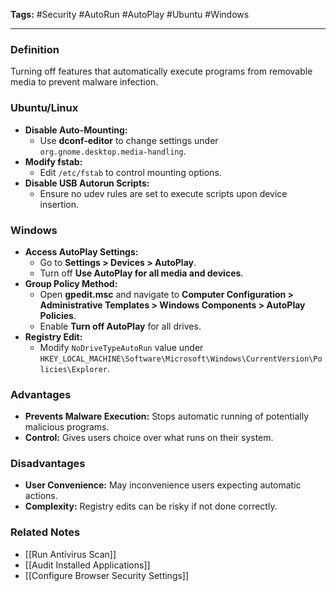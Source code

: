 **Tags:** #Security #AutoRun #AutoPlay #Ubuntu #Windows

---

### **Definition**

Turning off features that automatically execute programs from removable media to prevent malware infection.

### **Ubuntu/Linux**

- **Disable Auto-Mounting:**
    - Use **dconf-editor** to change settings under `org.gnome.desktop.media-handling`.
- **Modify fstab:**
    - Edit `/etc/fstab` to control mounting options.
- **Disable USB Autorun Scripts:**
    - Ensure no udev rules are set to execute scripts upon device insertion.

### **Windows**

- **Access AutoPlay Settings:**
    - Go to **Settings > Devices > AutoPlay**.
    - Turn off **Use AutoPlay for all media and devices**.
- **Group Policy Method:**
    - Open **gpedit.msc** and navigate to **Computer Configuration > Administrative Templates > Windows Components > AutoPlay Policies**.
    - Enable **Turn off AutoPlay** for all drives.
- **Registry Edit:**
    - Modify `NoDriveTypeAutoRun` value under `HKEY_LOCAL_MACHINE\Software\Microsoft\Windows\CurrentVersion\Policies\Explorer`.

### **Advantages**

- **Prevents Malware Execution:** Stops automatic running of potentially malicious programs.
- **Control:** Gives users choice over what runs on their system.

### **Disadvantages**

- **User Convenience:** May inconvenience users expecting automatic actions.
- **Complexity:** Registry edits can be risky if not done correctly.

### **Related Notes**

- [[Run Antivirus Scan]]
- [[Audit Installed Applications]]
- [[Configure Browser Security Settings]]